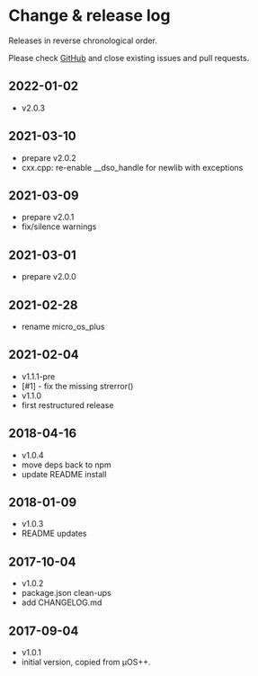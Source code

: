 # Change & release log

Releases in reverse chronological order.

Please check
[GitHub](https://github.com/micro-os-plus/libs-cpp-xpack/issues/)
and close existing issues and pull requests.

## 2022-01-02

- v2.0.3

## 2021-03-10

- prepare v2.0.2
- cxx.cpp: re-enable __dso_handle for newlib with exceptions

## 2021-03-09

- prepare v2.0.1
- fix/silence warnings

## 2021-03-01

- prepare v2.0.0

## 2021-02-28

- rename micro_os_plus

## 2021-02-04

- v1.1.1-pre
- [#1] - fix the missing strerror()
- v1.1.0
- first restructured release

## 2018-04-16

- v1.0.4
- move deps back to npm
- update README install

## 2018-01-09

- v1.0.3
- README updates

## 2017-10-04

- v1.0.2
- package.json clean-ups
- add CHANGELOG.md

## 2017-09-04

- v1.0.1
- initial version, copied from µOS++.
